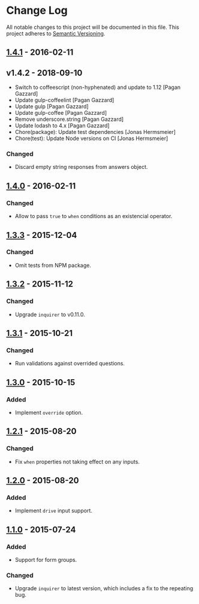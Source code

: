 # Change Log

All notable changes to this project will be documented in this file.
This project adheres to [Semantic Versioning](http://semver.org/).

## [1.4.1] - 2016-02-11

## v1.4.2 - 2018-09-10

* Switch to coffeescript (non-hyphenated) and update to 1.12 [Pagan Gazzard]
* Update gulp-coffeelint [Pagan Gazzard]
* Update gulp [Pagan Gazzard]
* Update gulp-coffee [Pagan Gazzard]
* Remove underscore.string [Pagan Gazzard]
* Update lodash to 4.x [Pagan Gazzard]
* Chore(package): Update test dependencies [Jonas Hermsmeier]
* Chore(test): Update Node versions on CI [Jonas Hermsmeier]

### Changed

- Discard empty string responses from answers object.

## [1.4.0] - 2016-02-11

### Changed

- Allow to pass `true` to `when` conditions as an existencial operator.

## [1.3.3] - 2015-12-04

### Changed

- Omit tests from NPM package.

## [1.3.2] - 2015-11-12

### Changed

- Upgrade `inquirer` to v0.11.0.

## [1.3.1] - 2015-10-21

### Changed

- Run validations against overrided questions.

## [1.3.0] - 2015-10-15

### Added

- Implement `override` option.

## [1.2.1] - 2015-08-20

### Changed

- Fix `when` properties not taking effect on any inputs.

## [1.2.0] - 2015-08-20

### Added

- Implement `drive` input support.

## [1.1.0] - 2015-07-24

### Added

- Support for form groups.

### Changed

- Upgrade `inquirer` to latest version, which includes a fix to the repeating bug.

[1.4.1]: https://github.com/resin-io-modules/resin-cli-form/compare/v1.4.0...v1.4.1
[1.4.0]: https://github.com/resin-io-modules/resin-cli-form/compare/v1.3.3...v1.4.0
[1.3.3]: https://github.com/resin-io-modules/resin-cli-form/compare/v1.3.2...v1.3.3
[1.3.2]: https://github.com/resin-io-modules/resin-cli-form/compare/v1.3.1...v1.3.2
[1.3.1]: https://github.com/resin-io-modules/resin-cli-form/compare/v1.3.0...v1.3.1
[1.3.0]: https://github.com/resin-io-modules/resin-cli-form/compare/v1.2.1...v1.3.0
[1.2.1]: https://github.com/resin-io-modules/resin-cli-form/compare/v1.2.0...v1.2.1
[1.2.0]: https://github.com/resin-io-modules/resin-cli-form/compare/v1.1.0...v1.2.0
[1.1.0]: https://github.com/resin-io-modules/resin-cli-form/compare/v1.0.0...v1.1.0
